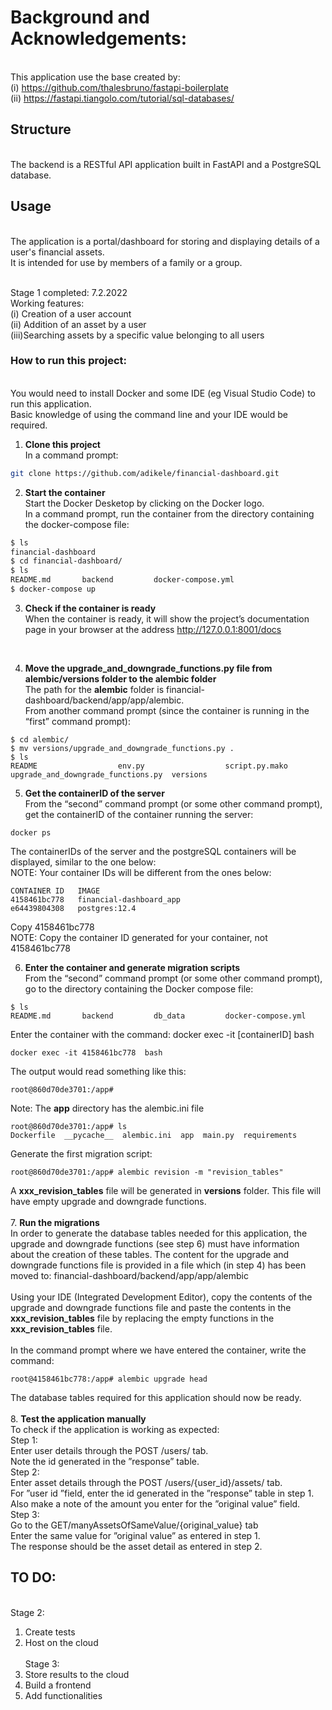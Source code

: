# Background and Acknowledgements:
<br /> This application use the base created by:
<br /> (i) https://github.com/thalesbruno/fastapi-boilerplate
<br /> (ii) https://fastapi.tiangolo.com/tutorial/sql-databases/

## Structure
<br /> The backend is a RESTful API application built in FastAPI and a PostgreSQL database.

## Usage
<br /> The application is a portal/dashboard for storing and displaying details of a user's financial assets. 
<br /> It is intended for use by members of a family or a group.

<br /> Stage 1 completed: 7.2.2022
<br /> Working features: 
<br /> (i) Creation of a user account
<br /> (ii) Addition of an asset by a user
<br /> (iii)Searching assets by a specific value belonging to all users 


### How to run this project:
<br /> You would need to install Docker and some IDE (eg Visual Studio Code) to run this application.
<br /> Basic knowledge of using the command line and your IDE would be required. 
<br /> 
1. **Clone this project**
<br /> In a command prompt:
```bash
git clone https://github.com/adikele/financial-dashboard.git
```

2. **Start the container**
<br /> Start the Docker Desketop by clicking on the Docker logo.
<br /> In a command prompt, run the container from the directory containing the docker-compose file: 
```bash
$ ls
financial-dashboard
$ cd financial-dashboard/
$ ls 
README.md		backend			docker-compose.yml
$ docker-compose up
```

3. **Check if the container is ready**
<br /> When the container is ready, it will show the project’s documentation page in your browser at the address http://127.0.0.1:8001/docs
<br /> 

4. **Move the upgrade_and_downgrade_functions.py file from alembic/versions folder to the alembic folder**
<br /> The path for the **alembic** folder is financial-dashboard/backend/app/app/alembic.
<br /> From another command prompt (since the container is running in the “first” command prompt):
```
$ cd alembic/
$ mv versions/upgrade_and_downgrade_functions.py .
$ ls
README					env.py					script.py.mako				upgrade_and_downgrade_functions.py	versions
```

5. **Get the containerID of the server**
<br /> From the “second” command prompt (or some other command prompt), get the containerID of the container running the server:
```
docker ps 
```
The containerIDs of the server and the postgreSQL containers will be displayed, similar to the one below:
<br /> NOTE: Your container IDs will be different from the ones below:
```
CONTAINER ID   IMAGE                     
4158461bc778   financial-dashboard_app   
e64439804308   postgres:12.4             
```
Copy 4158461bc778
<br /> NOTE: Copy the container ID generated for your container, not 4158461bc778
<br /> 

6. **Enter the container and generate migration scripts**
<br /> From the “second” command prompt (or some other command prompt), go to the directory containing the Docker compose file:
 ```
$ ls
README.md		backend			db_data			docker-compose.yml
```
Enter the container with the command: docker exec -it [containerID] bash
```
docker exec -it 4158461bc778  bash
```
The output would read something like this:
```
root@860d70de3701:/app# 
```
Note: The **app** directory has the alembic.ini file
```
root@860d70de3701:/app# ls
Dockerfile  __pycache__  alembic.ini  app  main.py  requirements
```
Generate the first migration script:
```
root@860d70de3701:/app# alembic revision -m "revision_tables"
```
A **xxx_revision_tables** file will be generated in **versions** folder. This file will have empty upgrade and downgrade functions. 
<br /> 
<br /> 
7. **Run the migrations**
<br /> In order to generate the database tables needed for this application, the upgrade and downgrade functions (see step 6) must have information about the creation of these tables. The content for the upgrade and downgrade functions file is provided in a file which (in step 4) has been moved to: financial-dashboard/backend/app/app/alembic
<br /> <br /> Using your IDE (Integrated Development Editor), copy the contents of the upgrade and downgrade functions file and paste the contents in the **xxx_revision_tables** file by replacing the empty functions in the **xxx_revision_tables** file.
<br />  <br /> In the command prompt where we have entered the container, write the command:
```
root@4158461bc778:/app# alembic upgrade head
```
The database tables required for this application should now be ready.
<br /> 
<br /> 
8. **Test the application manually**
<br /> To check if the application is working as expected:
<br /> Step 1: 
<br /> Enter user details through the POST /users/ tab.
<br /> Note the id generated in the ”response” table.
<br /> Step 2: 
<br /> Enter asset details through the POST /users/{user_id}/assets/ tab.
<br /> For ”user id ”field, enter the id generated in the ”response” table in step 1.
<br /> Also make a note of the amount you enter for the ”original value” field.
<br /> Step 3:
<br /> Go to the GET/manyAssetsOfSameValue/{original_value} tab
<br /> Enter the same value for ”original value” as entered in step 1.
<br /> The response should be the asset detail as entered in step 2.

## TO DO:
<br />Stage 2:
1. Create tests
2. Host on the cloud
<br /> <br />Stage 3:
3. Store results to the cloud
4. Build a frontend 
5. Add functionalities
